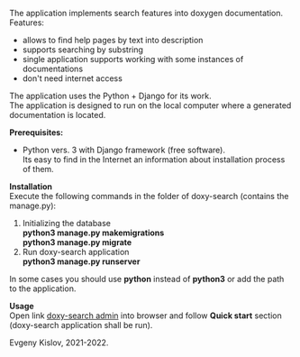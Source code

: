 The application implements search features into doxygen documentation.  
Features:
- allows to find help pages by text into description
- supports searching by substring
- single application supports working with some instances of documentations
- don't need internet access

The application uses the Python + Django for its work.  
The application is designed to run on the local computer where a generated documentation is located.  

**Prerequisites:**  
- Python vers. 3 with Django framework (free software).  
Its easy to find in the Internet an information about installation process of them.

**Installation**  
Execute the following commands in the folder of doxy-search (contains the manage.py):  
1. Initializing the database  
**python3 manage.py makemigrations**  
**python3 manage.py migrate**  
1. Run doxy-search application  
**python3 manage.py runserver**  
  
In some cases you should use **python** instead of **python3** or add the path to the application.  

**Usage**  
Open link [doxy-search admin](http://127.0.0.1:8000) into browser and follow **Quick start** section (doxy-search application shall be run).    
  
Evgeny Kislov, 2021-2022. 
